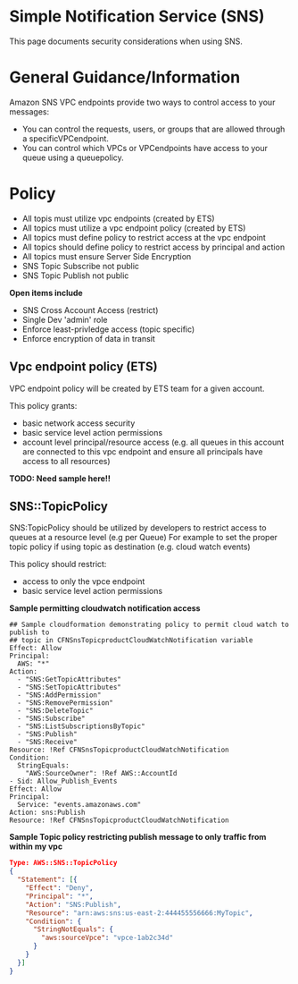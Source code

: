 # Simple Notification Service (SNS)

This page documents security considerations when using SNS.

# General Guidance/Information
Amazon SNS VPC endpoints provide two ways to control access to your messages:
* You can control the requests, users, or groups that are allowed through a specificVPCendpoint. 
* You can control which VPCs or VPCendpoints have access to your queue using a queuepolicy.

# Policy
* All topis must utilize vpc endpoints (created by ETS)
* All topics must utilize a vpc endpoint policy (created by ETS)
* All topics must define policy to restrict access at the vpc endpoint
* All topics should define policy to restrict access by principal and action
* All topics must ensure Server Side Encryption
* SNS Topic Subscribe not public
* SNS Topic Publish not public

**Open items include**
* SNS Cross Account Access (restrict)
* Single Dev 'admin' role
* Enforce least-privledge access (topic specific)
* Enforce encryption of data in transit

## Vpc endpoint policy (ETS)
VPC endpoint policy will be created by ETS team for a given account. 

This policy grants:
* basic network access security
* basic service level action permissions
* account level principal/resource access (e.g. all queues in this account are connected to this vpc endpoint and ensure all principals have access to all resources)


**TODO: Need sample here!!**


## SNS::TopicPolicy
SNS:TopicPolicy should be utilized by developers to restrict access to queues at a resource level (e.g per Queue) 
For example to set the proper topic policy if using topic as destination (e.g. cloud watch events)

This policy should restrict:
* access to only the vpce endpoint
* basic service level action permissions

**Sample permitting cloudwatch notification access**
```
## Sample cloudformation demonstrating policy to permit cloud watch to publish to
## topic in CFNSnsTopicproductCloudWatchNotification variable
Effect: Allow
Principal:
  AWS: "*"
Action:
  - "SNS:GetTopicAttributes"
  - "SNS:SetTopicAttributes"
  - "SNS:AddPermission"
  - "SNS:RemovePermission"
  - "SNS:DeleteTopic"
  - "SNS:Subscribe"
  - "SNS:ListSubscriptionsByTopic"
  - "SNS:Publish"
  - "SNS:Receive"
Resource: !Ref CFNSnsTopicproductCloudWatchNotification
Condition:
  StringEquals:
    "AWS:SourceOwner": !Ref AWS::AccountId
- Sid: Allow_Publish_Events
Effect: Allow
Principal:
  Service: "events.amazonaws.com"
Action: sns:Publish
Resource: !Ref CFNSnsTopicproductCloudWatchNotification
```

**Sample Topic policy restricting publish message to only traffic from within my vpc**
```json
Type: AWS::SNS::TopicPolicy
{
  "Statement": [{
    "Effect": "Deny",
    "Principal": "*",
    "Action": "SNS:Publish",
    "Resource": "arn:aws:sns:us-east-2:444455556666:MyTopic",
    "Condition": {
      "StringNotEquals": {
        "aws:sourceVpce": "vpce-1ab2c34d"
      }
    }
  }]
}

```